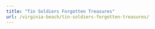 ```yaml
---
title: "Tin Soldiers Forgotten Treasures"
url: /virginia-beach/tin-soldiers-forgotten-treasures/
---
```

